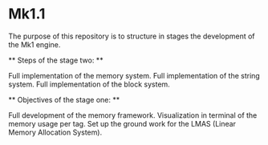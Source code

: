 # Mk1.1

The purpose of this repository is to structure in stages the development of the Mk1 engine.

** Steps of the stage two: **

Full implementation of the memory system.
Full implementation of the string system.
Full implementation of the block system.

** Objectives of the stage one: **

Full development of the memory framework.
Visualization in terminal of the memory usage per tag.
Set up the ground work for the LMAS (Linear Memory Allocation System).
